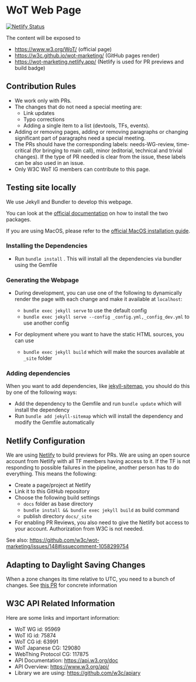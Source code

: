 # WoT Web Page

[![Netlify Status](https://api.netlify.com/api/v1/badges/d51b6c04-7def-43c0-8566-4f16ed11c213/deploy-status)](https://app.netlify.com/sites/wot-marketing/deploys)

The content will be exposed to

* <https://www.w3.org/WoT/> (official page)
* <https://w3c.github.io/wot-marketing/> (GitHub pages render)
* <https://wot-marketing.netlify.app/> (Netlify is used for PR previews and build badge)

## Contribution Rules

- We work only with PRs. 
- The changes that do not need a special meeting are: 
  - Link updates
  - Typo corrections
  - Adding a single item to a list (devtools, TFs, events). 
- Adding or removing pages, adding or removing paragraphs or changing significant part of paragraphs need a special meeting.
- The PRs should have the corresponding labels: needs-WG-review, time-critical (for bringing to main call), minor (editorial, technical and trivial changes). If the type of PR needed is clear from the issue, these labels can be also used in an issue.
- Only W3C WoT IG members can contribute to this page.

## Testing site locally

We use Jekyll and Bundler to develop this webpage.

You can look at the [official documentation](https://jekyllrb.com/docs/) on how to install the two packages.

If you are using MacOS, please refer to the [official MacOS installation guide](https://jekyllrb.com/docs/installation/macos/).

### Installing the Dependencies

* Run `bundle install` . This will install all the dependencies via bundler using the Gemfile

### Generating the Webpage

* During development, you can use one of the following to dynamically render the page with each change and make it available at `localhost`:
  * `bundle exec jekyll serve` to use the default config
  * `bundle exec jekyll serve --config _config.yml,_config_dev.yml` to use another config

* For deployment where you want to have the static HTML sources, you can use
  * `bundle exec jekyll build` which will make the sources available at `_site` folder

### Adding dependencies

When you want to add dependencies, like [jekyll-sitemap](https://github.com/jekyll/jekyll-sitemap), you should do this by one of the following ways:

* Add the dependency to the Gemfile and run `bundle update` which will install the dependency
* Run `bundle add jekyll-sitemap` which will install the dependency and modify the Gemfile automatically

## Netlify Configuration

We are using [Netlify](https://www.netlify.com/) to build previews for PRs.
We are using an open source account from Netlify with all TF members having access to it.
If the TF is not responding to possible failures in the pipeline, another person has to do everything. This means the following:

* Create a page/project at Netlify
* Link it to this GitHub repository
* Choose the following build settings
  * `docs` folder as base directory
  * `bundle install && bundle exec jekyll build` as build command
  * publish directory `docs/_site`
* For enabling PR Reviews, you also need to give the Netlify bot access to your account. Authorization from W3C is not needed.

See also: <https://github.com/w3c/wot-marketing/issues/148#issuecomment-1058299754>

## Adapting to Daylight Saving Changes

When a zone changes its time relative to UTC, you need to a bunch of changes. See [this PR](https://github.com/w3c/wot-marketing/pull/296) for concrete information

## W3C API Related Information

Here are some links and important information:

* WoT WG id: 95969
* WoT IG id: 75874
* WoT CG id: 63991
* WoT Japanese CG: 129080
* WebThing Protocol CG: 117875
* API Documentation: <https://api.w3.org/doc>
* API Overview: <https://www.w3.org/api/>
* Library we are using: <https://github.com/w3c/apiary>